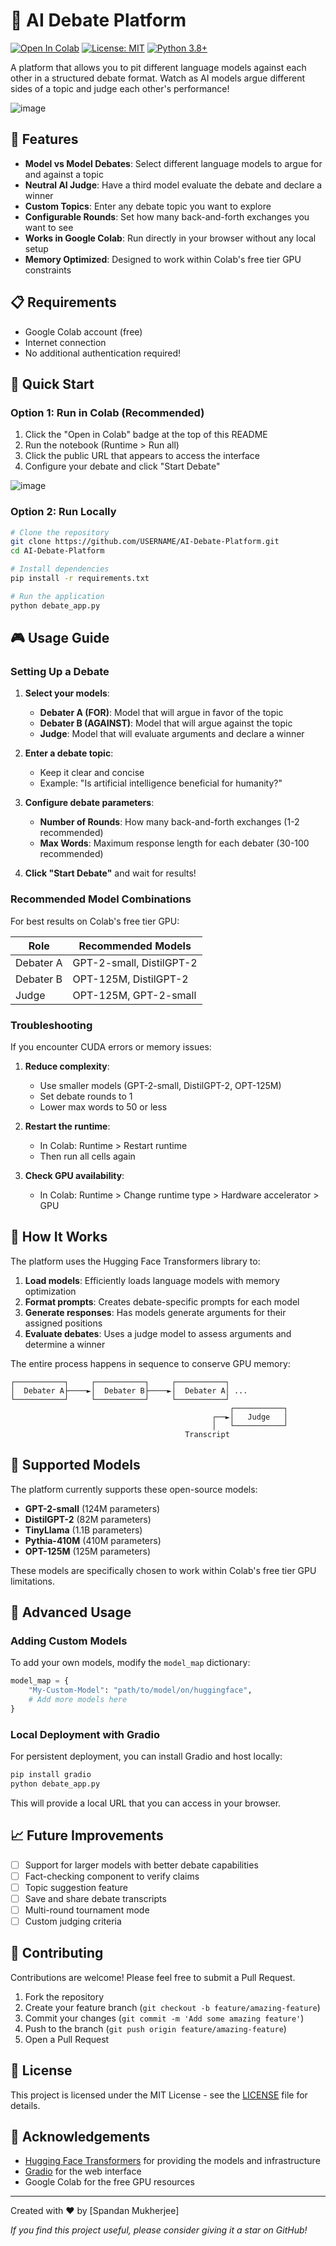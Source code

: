 # 🤖 AI Debate Platform

[![Open In Colab](https://colab.research.google.com/assets/colab-badge.svg)](https://colab.research.google.com/drive/1Q0Uq8Er0PKPviUNT7HKqyekXqTzA-UhU?usp=sharing)
[![License: MIT](https://img.shields.io/badge/License-MIT-yellow.svg)](https://opensource.org/licenses/MIT)
[![Python 3.8+](https://img.shields.io/badge/python-3.8+-blue.svg)](https://www.python.org/downloads/release/python-380/)

A platform that allows you to pit different language models against each other in a structured debate format. Watch as AI models argue different sides of a topic and judge each other's performance!

![image](https://github.com/user-attachments/assets/a12a7113-a244-4fea-8a9a-96900eaad1ba)



## 🌟 Features

- **Model vs Model Debates**: Select different language models to argue for and against a topic
- **Neutral AI Judge**: Have a third model evaluate the debate and declare a winner
- **Custom Topics**: Enter any debate topic you want to explore
- **Configurable Rounds**: Set how many back-and-forth exchanges you want to see
- **Works in Google Colab**: Run directly in your browser without any local setup
- **Memory Optimized**: Designed to work within Colab's free tier GPU constraints

## 📋 Requirements

- Google Colab account (free)
- Internet connection
- No additional authentication required!

## 🚀 Quick Start

### Option 1: Run in Colab (Recommended)

1. Click the "Open in Colab" badge at the top of this README
2. Run the notebook (Runtime > Run all)
3. Click the public URL that appears to access the interface
4. Configure your debate and click "Start Debate"

![image](https://github.com/user-attachments/assets/f41949e3-5c69-4232-9534-e87bf508b430)



### Option 2: Run Locally

```bash
# Clone the repository
git clone https://github.com/USERNAME/AI-Debate-Platform.git
cd AI-Debate-Platform

# Install dependencies
pip install -r requirements.txt

# Run the application
python debate_app.py
```

## 🎮 Usage Guide

### Setting Up a Debate

1. **Select your models**:
   - **Debater A (FOR)**: Model that will argue in favor of the topic
   - **Debater B (AGAINST)**: Model that will argue against the topic
   - **Judge**: Model that will evaluate arguments and declare a winner

2. **Enter a debate topic**:
   - Keep it clear and concise
   - Example: "Is artificial intelligence beneficial for humanity?"

3. **Configure debate parameters**:
   - **Number of Rounds**: How many back-and-forth exchanges (1-2 recommended)
   - **Max Words**: Maximum response length for each debater (30-100 recommended)

4. **Click "Start Debate"** and wait for results!

### Recommended Model Combinations

For best results on Colab's free tier GPU:

| Role | Recommended Models |
|------|-------------------|
| Debater A | GPT-2-small, DistilGPT-2 |
| Debater B | OPT-125M, DistilGPT-2 |
| Judge | OPT-125M, GPT-2-small |

### Troubleshooting

If you encounter CUDA errors or memory issues:

1. **Reduce complexity**:
   - Use smaller models (GPT-2-small, DistilGPT-2, OPT-125M)
   - Set debate rounds to 1
   - Lower max words to 50 or less

2. **Restart the runtime**:
   - In Colab: Runtime > Restart runtime
   - Then run all cells again

3. **Check GPU availability**:
   - In Colab: Runtime > Change runtime type > Hardware accelerator > GPU

## 🔧 How It Works

The platform uses the Hugging Face Transformers library to:

1. **Load models**: Efficiently loads language models with memory optimization
2. **Format prompts**: Creates debate-specific prompts for each model
3. **Generate responses**: Has models generate arguments for their assigned positions
4. **Evaluate debates**: Uses a judge model to assess arguments and determine a winner

The entire process happens in sequence to conserve GPU memory:

```
┌───────────┐     ┌───────────┐     ┌───────────┐
│  Debater A├────►│  Debater B├────►│  Debater A│ ... 
└───────────┘     └───────────┘     └───────────┘
                                                 ┌───────────┐
                                             ┌──►│   Judge   │
                                             │   └───────────┘
                                       Transcript
```

## 🧠 Supported Models

The platform currently supports these open-source models:

- **GPT-2-small** (124M parameters)
- **DistilGPT-2** (82M parameters)
- **TinyLlama** (1.1B parameters)
- **Pythia-410M** (410M parameters)
- **OPT-125M** (125M parameters)

These models are specifically chosen to work within Colab's free tier GPU limitations.

## 🔄 Advanced Usage

### Adding Custom Models

To add your own models, modify the `model_map` dictionary:

```python
model_map = {
    "My-Custom-Model": "path/to/model/on/huggingface",
    # Add more models here
}
```

### Local Deployment with Gradio

For persistent deployment, you can install Gradio and host locally:

```bash
pip install gradio
python debate_app.py
```

This will provide a local URL that you can access in your browser.

## 📈 Future Improvements

- [ ] Support for larger models with better debate capabilities
- [ ] Fact-checking component to verify claims
- [ ] Topic suggestion feature
- [ ] Save and share debate transcripts
- [ ] Multi-round tournament mode
- [ ] Custom judging criteria

## 🤝 Contributing

Contributions are welcome! Please feel free to submit a Pull Request.

1. Fork the repository
2. Create your feature branch (`git checkout -b feature/amazing-feature`)
3. Commit your changes (`git commit -m 'Add some amazing feature'`)
4. Push to the branch (`git push origin feature/amazing-feature`)
5. Open a Pull Request

## 📜 License

This project is licensed under the MIT License - see the [LICENSE](LICENSE) file for details.

## 🙏 Acknowledgements

- [Hugging Face Transformers](https://github.com/huggingface/transformers) for providing the models and infrastructure
- [Gradio](https://github.com/gradio-app/gradio) for the web interface
- Google Colab for the free GPU resources

---

Created with ❤️ by [Spandan Mukherjee]

*If you find this project useful, please consider giving it a star on GitHub!*

